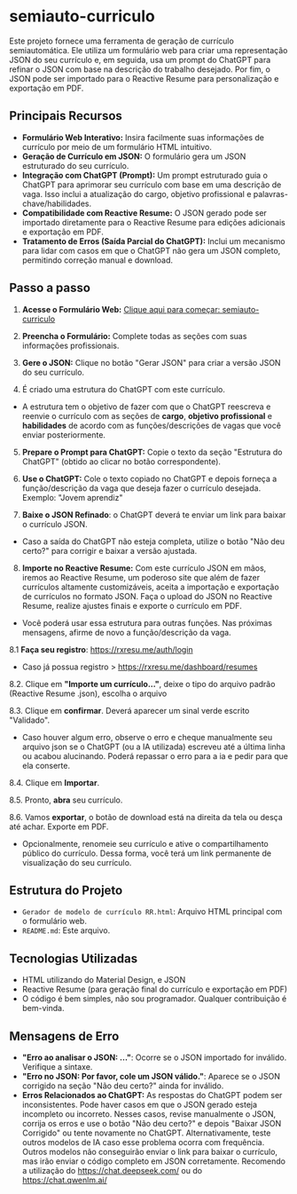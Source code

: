 # semiauto-curriculo  

Este projeto fornece uma ferramenta de geração de currículo semiautomática. Ele utiliza um formulário web para criar uma representação JSON do seu currículo e, em seguida, usa um prompt do ChatGPT para refinar o JSON com base na descrição do trabalho desejado. Por fim, o JSON pode ser importado para o Reactive Resume para personalização e exportação em PDF.  

## Principais Recursos  

* **Formulário Web Interativo:** Insira facilmente suas informações de currículo por meio de um formulário HTML intuitivo.  
* **Geração de Currículo em JSON:** O formulário gera um JSON estruturado do seu currículo.  
* **Integração com ChatGPT (Prompt):** Um prompt estruturado guia o ChatGPT para aprimorar seu currículo com base em uma descrição de vaga. Isso inclui a atualização do cargo, objetivo profissional e palavras-chave/habilidades.  
* **Compatibilidade com Reactive Resume:** O JSON gerado pode ser importado diretamente para o Reactive Resume para edições adicionais e exportação em PDF.  
* **Tratamento de Erros (Saída Parcial do ChatGPT):** Inclui um mecanismo para lidar com casos em que o ChatGPT não gera um JSON completo, permitindo correção manual e download.  

## Passo a passo

1. **Acesse o Formulário Web:**
[Clique aqui para começar: semiauto-curriculo](https://curriculorr.tiiny.site/)

2. **Preencha o Formulário:** Complete todas as seções com suas informações profissionais.  

3. **Gere o JSON:** Clique no botão "Gerar JSON" para criar a versão JSON do seu currículo.  

4. É criado uma estrutura do ChatGPT com este currículo.
* A estrutura tem o objetivo de fazer com que o ChatGPT reescreva e reenvie o currículo com as seções de **cargo**, **objetivo profissional** e **habilidades** de acordo com as funções/descrições de vagas que você enviar posteriormente.

5. **Prepare o Prompt para ChatGPT:** Copie o texto da seção "Estrutura do ChatGPT" (obtido ao clicar no botão correspondente).  

6. **Use o ChatGPT:** Cole o texto copiado no ChatGPT e depois forneça a função/descrição da vaga que deseja fazer o currículo desejada. Exemplo: "Jovem aprendiz"

7. **Baixe o JSON Refinado**: o ChatGPT deverá te enviar um link para baixar o currículo JSON.
* Caso a saída do ChatGPT não esteja completa, utilize o botão "Não deu certo?" para corrigir e baixar a versão ajustada.  

8. **Importe no Reactive Resume:** Com este currículo JSON em mãos, iremos ao Reactive Resume, um poderoso site que além de fazer currículos altamente customizáveis, aceita a importação e exportação de currículos no formato JSON. Faça o upload do JSON no Reactive Resume, realize ajustes finais e exporte o currículo em PDF.  
* Você poderá usar essa estrutura para outras funções. Nas próximas mensagens, afirme de novo a função/descrição da vaga.

8.1 **Faça seu registro**: https://rxresu.me/auth/login
* Caso já possua registro > https://rxresu.me/dashboard/resumes

8.2. Clique em **"Importe um currículo..."**, deixe o tipo do arquivo padrão (Reactive Resume .json), escolha o arquivo

8.3. Clique em **confirmar**. Deverá aparecer um sinal verde escrito "Validado".
* Caso houver algum erro, observe o erro e cheque manualmente seu arquivo json se o ChatGPT (ou a IA utilizada) escreveu até a última linha ou acabou alucinando. Poderá repassar o erro para a ia e pedir para que ela conserte.

8.4. Clique em **Importar**.

8.5. Pronto, **abra** seu currículo.

8.6. Vamos **exportar**, o botão de download está na direita da tela ou desça até achar. Exporte em PDF.
* Opcionalmente, renomeie seu currículo e ative o compartilhamento público do currículo. Dessa forma, você terá um link permanente de visualização do seu currículo.

## Estrutura do Projeto  

* `Gerador de modelo de currículo RR.html`: Arquivo HTML principal com o formulário web.  
* `README.md`: Este arquivo.  

## Tecnologias Utilizadas  

* HTML utilizando do Material Design, e JSON
* Reactive Resume (para geração final do currículo e exportação em PDF)  
* O código é bem simples, não sou programador. Qualquer contribuição é bem-vinda.

## Mensagens de Erro  

* **"Erro ao analisar o JSON: ..."**: Ocorre se o JSON importado for inválido. Verifique a sintaxe.  
* **"Erro no JSON: Por favor, cole um JSON válido."**: Aparece se o JSON corrigido na seção "Não deu certo?" ainda for inválido.  
* **Erros Relacionados ao ChatGPT:** As respostas do ChatGPT podem ser inconsistentes. Pode haver casos em que o JSON gerado esteja incompleto ou incorreto. Nesses casos, revise manualmente o JSON, corrija os erros e use o botão "Não deu certo?" e depois "Baixar JSON Corrigido" ou tente novamente no ChatGPT. Alternativamente, teste outros modelos de IA caso esse problema ocorra com frequência. Outros modelos não conseguirão enviar o link para baixar o currículo, mas irão enviar o código completo em JSON corretamente. Recomendo a utilização do https://chat.deepseek.com/ ou do https://chat.qwenlm.ai/ 
